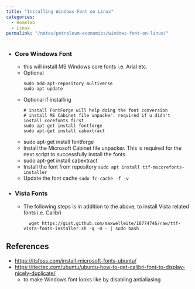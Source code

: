 ```yaml
---
title: "Installing Windows Font on Linux"
categories:
  - Homelab
  - Linux
permalink: "/notes/petroleum-economics/windows-font-on-linux/"
---
```


- ### Core Windows Font
	- this will install MS Windows core fonts i.e. Arial etc.
	- Optional
		```shell
		sudo add-apt-repository multiverse
		sudo apt update
		```
	- Optional if installing
		```shell
		# install FontForge will help doing the font conversion
		# install MS Cabinet file unpacker. required if u didn't install corefonts first
		sudo apt-get install fontforge
		sudo apt-get install cabextract
		```
	- sudo apt-get install fontforge
	- Install the Microsoft Cabinet file unpacker. This is required for the next script to successfully install the fonts.
	- sudo apt-get install cabextract
	- Install the font from repository
	  `sudo apt install ttf-mscorefonts-installer`
	- Update the font cache
	  `sudo fc-cache -f -v`
- ### Vista Fonts
	- The following steps is in addition to the above, to install Vista related fonts i.e. Calibri
		```shell
		  wget https://gist.github.com/maxwelleite/10774746/raw/ttf-vista-fonts-installer.sh -q -O - | sudo bash
		```

## References
- https://itsfoss.com/install-microsoft-fonts-ubuntu/
- https://itectec.com/ubuntu/ubuntu-how-to-get-calibri-font-to-display-nicely-duplicate/
	- to make Windows font looks like by disabling antialiasing

